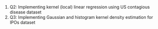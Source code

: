 1. Q2: Implementing kernel (local) linear regression using US contagious disease dataset
2. Q3: Implementing Gaussian and histogram kernel density estimation for IPOs dataset
